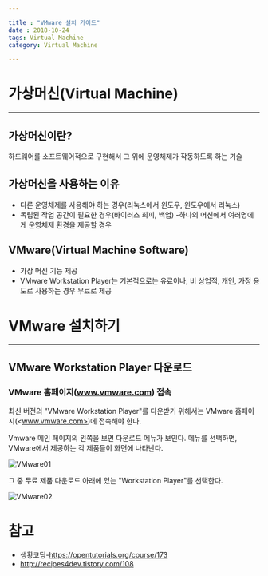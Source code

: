 ```yaml
---

title : "VMware 설치 가이드"
date : 2018-10-24
tags: Virtual Machine
category: Virtual Machine

---
```


# 가상머신(Virtual Machine)
---

## 가상머신이란?
하드웨어를 소프트웨어적으로 구현해서 그 위에 운영체제가 작동하도록 하는 기술

## 가상머신을 사용하는 이유
- 다른 운영체제를 사용해야 하는 경우(리눅스에서 윈도우, 윈도우에서 리눅스)
- 독립된 작업 공간이 필요한 경우(바이러스 회피, 백업)
-하나의 머신에서 여러명에게 운영체제 환경을 제공할 경우

## VMware(Virtual Machine Software)
- 가상 머신 기능 제공
- VMware Workstation Player는 기본적으로는 유료이나, 비 상업적, 개인, 가정 용도로 사용하는 경우 무료로 제공



# VMware 설치하기
---

## VMware Workstation Player 다운로드

### VMware 홈페이지(www.vmware.com) 접속
최신 버전의 "VMware Workstation Player"를 다운받기 위해서는 VMware 홈페이지(<www.vmware.com>)에 접속해야 한다.

Vmware 메인 페이지의 왼쪽을 보면 다운로드 메뉴가 보인다. 메뉴를 선택하면, VMware에서 제공하는 각 제품들이 화면에 나타난다.

![VMware01](/assets/images/2018-10-24-VMware/VMware01)

그 중 무료 제품 다운로드 아래에 있는 "Workstation Player"를 선택한다.

![VMware02](/assets/images/2018-10-24-VMware/VMware02)

# 참고
- 생황코딩-https://opentutorials.org/course/173
- http://recipes4dev.tistory.com/108

